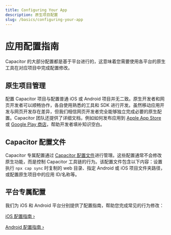 ```yaml
---
title: Configuring Your App
description: 原生项目配置
slug: /basics/configuring-your-app
---
```


# 应用配置指南

Capacitor 的大部分配置都是基于平台进行的，这意味着您需要使用各平台的原生工具在对应项目中完成配置修改。

## 原生项目管理

配置 Capacitor 项目与配置普通 iOS 或 Android 项目并无二致。原生开发者和网页开发者可以顺畅协作，各自使用熟悉的工具和 SDK 进行开发。虽然移动应用开发与网页开发存在差异，但我们相信网页开发者完全能够独立完成必要的原生配置。Capacitor 团队还提供了详细文档，例如如何发布应用到 [Apple App Store](/main/ios/deploying-to-app-store.md) 或 [Google Play 商店](/main/android/deploying-to-google-play.md)，帮助开发者填补知识空白。

## Capacitor 配置文件

Capacitor 专属配置通过 [Capacitor 配置文件](/main/reference/config.md)进行管理。这些配置通常不会修改原生功能，而是控制 Capacitor 工具链的行为。该配置文件包含以下内容：设置执行 `npx cap sync` 时复制的 web 目录、指定 Android 或 iOS 项目文件夹路径，或配置原生项目中的应用 ID/名称等。

## 平台专属配置

我们为 iOS 和 Android 平台分别提供了配置指南，帮助您完成常见的行为修改：

[iOS 配置指南 &#8250;](/main/ios/configuration.md)

[Android 配置指南 &#8250;](/main/android/configuration.md)